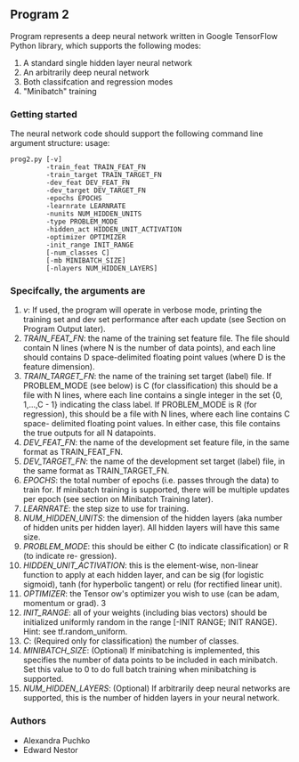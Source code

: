 ## Program 2

Program represents a deep neural network written in Google TensorFlow Python library, which supports the following modes:
1. A standard single hidden layer neural network
2. An arbitrarily deep neural network
3. Both classifcation and regression modes
4. "Minibatch" training

### Getting started
The neural network code should support the following command line argument structure:
usage: 
```
prog2.py [-v]
         -train_feat TRAIN_FEAT_FN
         -train_target TRAIN_TARGET_FN
         -dev_feat DEV_FEAT_FN
         -dev_target DEV_TARGET_FN
         -epochs EPOCHS
         -learnrate LEARNRATE
         -nunits NUM_HIDDEN_UNITS
         -type PROBLEM_MODE
         -hidden_act HIDDEN_UNIT_ACTIVATION
         -optimizer OPTIMIZER
         -init_range INIT_RANGE
         [-num_classes C]
         [-mb MINIBATCH_SIZE]
         [-nlayers NUM_HIDDEN_LAYERS]
```

### Specifcally, the arguments are
1. *v*: If used, the program will operate in verbose mode, printing the training set and dev
set performance after each update (see Section on Program Output later).
2. *TRAIN_FEAT_FN*: the name of the training set feature file. The file should contain N lines
(where N is the number of data points), and each line should contains D space-delimited
floating point values (where D is the feature dimension).
3. *TRAIN_TARGET_FN*: the name of the training set target (label) file. If PROBLEM_MODE (see
below) is C (for classification) this should be a file with N lines, where each line contains
a single integer in the set {0, 1,...,C - 1} indicating the class label. If PROBLEM_MODE is
R (for regression), this should be a file with N lines, where each line contains C space-
delimited  floating point values. In either case, this file contains the true outputs for all
N datapoints.
4. *DEV_FEAT_FN*: the name of the development set feature file, in the same format as
TRAIN_FEAT_FN.
5. *DEV_TARGET_FN*: the name of the development set target (label) file, in the same format
as TRAIN_TARGET_FN.
6. *EPOCHS*: the total number of epochs (i.e. passes through the data) to train for. If
minibatch training is supported, there will be multiple updates per epoch (see section
on Minibatch Training later).
7. *LEARNRATE*: the step size to use for training.
8. *NUM_HIDDEN_UNITS*: the dimension of the hidden layers (aka number of hidden units per
hidden layer). All hidden layers will have this same size.
9. *PROBLEM_MODE*: this should be either C (to indicate classification) or R (to indicate re-
gression).
10. *HIDDEN_UNIT_ACTIVATION*: this is the element-wise, non-linear function to apply at each
hidden layer, and can be sig (for logistic sigmoid), tanh (for hyperbolic tangent) or relu
(for rectified linear unit).
11. *OPTIMIZER*: the Tensor
ow's optimizer you wish to use (can be adam, momentum or grad).
3
12. *INIT_RANGE*: all of your weights (including bias vectors) should be initialized uniformly
random in the range [-INIT RANGE; INIT RANGE). Hint: see tf.random_uniform.
13. *C*: (Required only for classification) the number of classes.
14. *MINIBATCH_SIZE*: (Optional) If minibatching is implemented, this specifies the number
of data points to be included in each minibatch. Set this value to 0 to do full batch
training when minibatching is supported.
15. *NUM_HIDDEN_LAYERS*: (Optional) If arbitrarily deep neural networks are supported, this
is the number of hidden layers in your neural network.

### Authors
* Alexandra Puchko
* Edward Nestor

